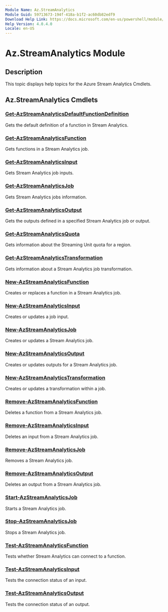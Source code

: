 ```yaml
---
Module Name: Az.StreamAnalytics
Module Guid: 59713673-194f-418a-b1f2-ac60db82edf9
Download Help Link: https://docs.microsoft.com/en-us/powershell/module/az.streamanalytics
Help Version: 4.0.4.0
Locale: en-US
---
```


# Az.StreamAnalytics Module
## Description
This topic displays help topics for the Azure Stream Analytics Cmdlets.

## Az.StreamAnalytics Cmdlets
### [Get-AzStreamAnalyticsDefaultFunctionDefinition](Get-AzStreamAnalyticsDefaultFunctionDefinition.md)
Gets the default definition of a function in Stream Analytics.

### [Get-AzStreamAnalyticsFunction](Get-AzStreamAnalyticsFunction.md)
Gets functions in a Stream Analytics job.

### [Get-AzStreamAnalyticsInput](Get-AzStreamAnalyticsInput.md)
Gets Stream Analytics job inputs.

### [Get-AzStreamAnalyticsJob](Get-AzStreamAnalyticsJob.md)
Gets Stream Analytics jobs information.

### [Get-AzStreamAnalyticsOutput](Get-AzStreamAnalyticsOutput.md)
Gets the outputs defined in a specified Stream Analytics job or output.

### [Get-AzStreamAnalyticsQuota](Get-AzStreamAnalyticsQuota.md)
Gets information about the Streaming Unit quota for a region.

### [Get-AzStreamAnalyticsTransformation](Get-AzStreamAnalyticsTransformation.md)
Gets information about a Stream Analytics job transformation.

### [New-AzStreamAnalyticsFunction](New-AzStreamAnalyticsFunction.md)
Creates or replaces a function in a Stream Analytics job.

### [New-AzStreamAnalyticsInput](New-AzStreamAnalyticsInput.md)
Creates or updates a job input.

### [New-AzStreamAnalyticsJob](New-AzStreamAnalyticsJob.md)
Creates or updates a Stream Analytics job.

### [New-AzStreamAnalyticsOutput](New-AzStreamAnalyticsOutput.md)
Creates or updates outputs for a Stream Analytics job.

### [New-AzStreamAnalyticsTransformation](New-AzStreamAnalyticsTransformation.md)
Creates or updates a transformation within a job.

### [Remove-AzStreamAnalyticsFunction](Remove-AzStreamAnalyticsFunction.md)
Deletes a function from a Stream Analytics job.

### [Remove-AzStreamAnalyticsInput](Remove-AzStreamAnalyticsInput.md)
Deletes an input from a Stream Analytics job.

### [Remove-AzStreamAnalyticsJob](Remove-AzStreamAnalyticsJob.md)
Removes a Stream Analytics job.

### [Remove-AzStreamAnalyticsOutput](Remove-AzStreamAnalyticsOutput.md)
Deletes an output from a Stream Analytics job.

### [Start-AzStreamAnalyticsJob](Start-AzStreamAnalyticsJob.md)
Starts a Stream Analytics job.

### [Stop-AzStreamAnalyticsJob](Stop-AzStreamAnalyticsJob.md)
Stops a Stream Analytics job.

### [Test-AzStreamAnalyticsFunction](Test-AzStreamAnalyticsFunction.md)
Tests whether Stream Analytics can connect to a function.

### [Test-AzStreamAnalyticsInput](Test-AzStreamAnalyticsInput.md)
Tests the connection status of an input.

### [Test-AzStreamAnalyticsOutput](Test-AzStreamAnalyticsOutput.md)
Tests the connection status of an output.

